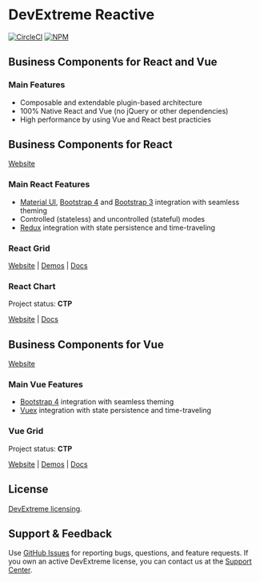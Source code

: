 # DevExtreme Reactive

[![CircleCI](https://img.shields.io/circleci/project/github/DevExpress/devextreme-reactive/master.svg)](https://circleci.com/gh/DevExpress/devextreme-reactive)
[![NPM](https://img.shields.io/npm/v/@devexpress/dx-core.svg)](https://www.npmjs.com/package/@devexpress/dx-core)

## Business Components for React and Vue

### Main Features

- Composable and extendable plugin-based architecture
- 100% Native React and Vue (no jQuery or other dependencies)
- High performance by using Vue and React best practicies

## Business Components for React

[Website](https://devexpress.github.io/devextreme-reactive/react/)

### Main React Features

- [Material UI](https://github.com/callemall/material-ui), [Bootstrap 4](http://reactstrap.github.io) and [Bootstrap 3](https://github.com/react-bootstrap/react-bootstrap) integration with seamless theming
- Controlled (stateless) and uncontrolled (stateful) modes
- [Redux](https://github.com/reactjs/redux/) integration with state persistence and time-traveling

### React Grid

[Website](https://devexpress.github.io/devextreme-reactive/react/grid/)
|
[Demos](https://devexpress.github.io/devextreme-reactive/react/grid/demos/)
|
[Docs](https://devexpress.github.io/devextreme-reactive/react/grid/docs/)

### React Chart

Project status: **CTP**

[Website](https://devexpress.github.io/devextreme-reactive/@next/react/chart/)
|
[Docs](https://devexpress.github.io/devextreme-reactive/@next/react/chart/docs/)


## Business Components for Vue

[Website](https://devexpress.github.io/devextreme-reactive/vue/)

### Main Vue Features

- [Bootstrap 4](http://getbootstrap.com) integration with seamless theming
- [Vuex](https://vuex.vuejs.org/en/) integration with state persistence and time-traveling

### Vue Grid

Project status: **CTP**

[Website](https://devexpress.github.io/devextreme-reactive/@next/vue/grid/)
|
[Demos](https://devexpress.github.io/devextreme-reactive/@next/vue/grid/demos/)
|
[Docs](https://devexpress.github.io/devextreme-reactive/@next/vue/grid/docs/)

## License

[DevExtreme licensing](https://js.devexpress.com/licensing/).

## Support & Feedback

Use [GitHub Issues](https://github.com/DevExpress/devextreme-reactive/issues) for reporting bugs, questions, and feature requests. If you own an active DevExtreme license, you can contact us at the [Support Center](https://www.devexpress.com/ask).
